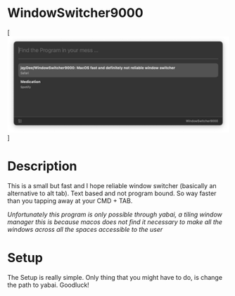 # WindowSwitcher9000

[![](https://github.com/jqyDee/WindowSwitcher9000/blob/main/GithubAssets/main-thumbnail.png)]

# Description
This is a small but fast and I hope reliable window switcher (basically an alternative to alt tab). Text based and not program bound. So way faster than you tapping away at your CMD + TAB.

*Unfortunately this program is only possible through yabai, a tiling window manager*
_this is because macos does not find it necessary to make all the windows across all the spaces accessible to the user_

# Setup
The Setup is really simple. Only thing that you might have to do, is change the path to yabai. Goodluck!
